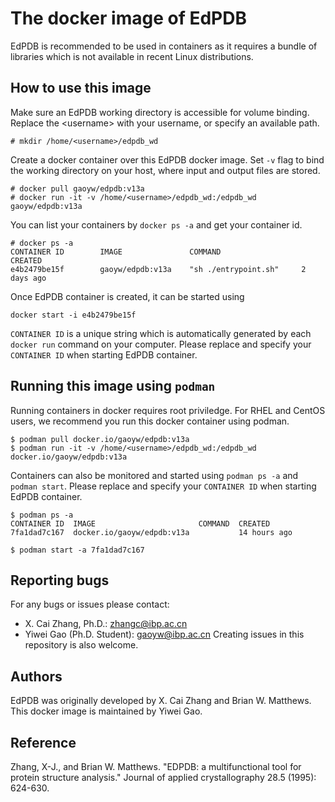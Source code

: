 # The docker image of EdPDB
EdPDB is recommended to be used in containers as it requires a bundle of libraries which is not available in recent Linux distributions.

## How to use this image
Make sure an EdPDB working directory is accessible for volume binding. Replace the \<username\> with your username, or specify an available path.
```
# mkdir /home/<username>/edpdb_wd
```
Create a docker container over this EdPDB docker image. Set ```-v``` flag to bind the working directory on your host, where input and output files are stored.
```
# docker pull gaoyw/edpdb:v13a
# docker run -it -v /home/<username>/edpdb_wd:/edpdb_wd gaoyw/edpdb:v13a
```
You can list your containers by ```docker ps -a``` and get your container id.
```
# docker ps -a
CONTAINER ID        IMAGE               COMMAND                  CREATED
e4b2479be15f        gaoyw/edpdb:v13a    "sh ./entrypoint.sh"     2 days ago
```
Once EdPDB container is created, it can be started using
```
docker start -i e4b2479be15f
```
```CONTAINER ID``` is a unique string which is automatically generated by each ```docker run``` command on your computer. Please replace and specify your ```CONTAINER ID``` when starting EdPDB container.

## Running this image using ```podman```
Running containers in docker requires root priviledge. For RHEL and CentOS users, we recommend you run this docker container using podman.
```
$ podman pull docker.io/gaoyw/edpdb:v13a
$ podman run -it -v /home/<username>/edpdb_wd:/edpdb_wd docker.io/gaoyw/edpdb:v13a
```
Containers can also be monitored and started using ```podman ps -a``` and ```podman start```. Please replace and specify your ```CONTAINER ID``` when starting EdPDB container.
```
$ podman ps -a
CONTAINER ID  IMAGE                       COMMAND  CREATED
7fa1dad7c167  docker.io/gaoyw/edpdb:v13a           14 hours ago

$ podman start -a 7fa1dad7c167
```
## Reporting bugs
For any bugs or issues please contact:
- X. Cai Zhang, Ph.D.: zhangc@ibp.ac.cn
- Yiwei Gao (Ph.D. Student): gaoyw@ibp.ac.cn
Creating issues in this repository is also welcome.
  
## Authors
EdPDB was originally developed by X. Cai Zhang and Brian W. Matthews.
This docker image is maintained by Yiwei Gao.

## Reference
Zhang, X-J., and Brian W. Matthews. "EDPDB: a multifunctional tool for protein structure analysis." Journal of applied crystallography 28.5 (1995): 624-630.
